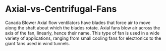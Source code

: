 # Axial-vs-Centrifugal-Fans
Canada Blower Axial flow ventilators have blades that force air to move along the shaft about which the blades rotate. Axial fans blow air across the axis of the fan, linearly, hence their name. This type of fan is used in a wide variety of applications, ranging from small cooling fans for electronics to the giant fans used in wind tunnels.
